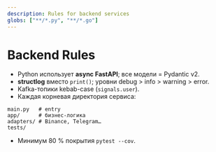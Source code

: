 ```yaml
---
description: Rules for backend services
globs: ["**/*.py", "**/*.go"]
---
```


# Backend Rules

- Python использует **async FastAPI**; все модели = Pydantic v2.  
- **structlog** вместо `print()`; уровни debug > info > warning > error.  
- Kafka-топики kebab-case (`signals.user`).  
- Каждая корневая директория сервиса:  

```
main.py   # entry
app/      # бизнес-логика
adapters/ # Binance, Telegram…
tests/
```

- Минимум 80 % покрытия `pytest --cov`. 